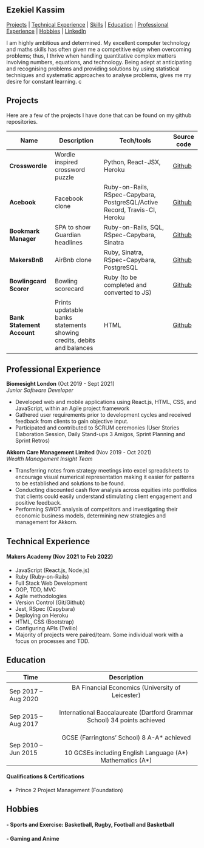 ## Ezekiel Kassim

[Projects](#projects) | [Technical Experience](#technical-experience) | [Skills](#skills) | [Education](#education) | [Professional Experience](#professional-experience) | [Hobbies](#hobbies) | [LinkedIn](https://www.linkedin.com/in/ezekiel-kassim-190420169/)

I am highly ambitious and determined. My excellent computer technology and maths skills has often given me a competitive edge when overcoming problems; thus, I thrive when handling quantitative complex matters involving numbers, equations, and technology. Being adept at anticipating and recognising problems and providing solutions by using statistical techniques and systematic approaches to analyse problems, gives me my desire for constant learning. c

## Projects

Here are a few of the projects I have done that can be found on my github repositories.

| Name                         | Description       | Tech/tools        | Source code
| ---------------------------- | ----------------- | ----------------- | ----------------- |
| **Crosswordle** | Wordle inspired crossword puzzle | Python, React-JSX, Heroku | [Github](https://github.com/jessgordon/crosswordle)
| **Acebook**     | Facebook clone | Ruby-on-Rails, RSpec-Capybara, PostgreSQL/Active Record, Travis-CI, Heroku | [Github](https://github.com/msc49/acebook-rails-template-simple) |
| **Bookmark Manager**| SPA to show Guardian headlines | Ruby-on-Rails, SQL, RSpec-Capybara, Sinatra | [Github](https://github.com/KKassim/bookmark_manager) |
| **MakersBnB**| AirBnb clone | Ruby, Sinatra, RSpec-Capybara, PostgreSQL | [Github](https://github.com/Inimesh/airbnb_clone) |
| **Bowlingcard Scorer**| Bowling scorecard | Ruby (to be completed and converted to JS) | [Github](https://github.com/KKassim/bowling-challenge-ruby) |
| **Bank Statement Account**| Prints updatable banks statements showing credits, debits and balances | HTML | [Github](https://github.com/KKassim/bank_tech_test)

## Professional Experience

**Biomesight London** (Oct 2019 - Sept 2021)  
_Junior Software Developer_	   
-	Developed web and mobile applications using React.js, HTML, CSS, and JavaScript, within an Agile project framework 
-	Gathered user requirements prior to development cycles and received feedback from clients to gain objective input.   
-	Participated and contributed to SCRUM ceremonies (User Stories Elaboration Session, Daily Stand-ups 3 Amigos, Sprint Planning and Sprint Retros)    


**Akkorn Care Management Limited** (Nov 2019 - Oct 2021)  
_Wealth Management Insight Team_
-	Transferring notes from strategy meetings into excel spreadsheets to encourage visual numerical representation making it easier for patterns to be established and solutions to be found.  
-	Conducting discounted cash flow analysis across equities into portfolios that clients could easily understand stimulating client engagement and positive feedback. 
- Performing SWOT analysis of competitors and investigating their economic business models, determining new strategies and management for Akkorn. 


## Technical Experience
#### Makers Academy (Nov 2021 to Feb 2022)

- JavaScript (React.js, Node.js)
- Ruby (Ruby-on-Rails)
- Full Stack Web Development
- OOP, TDD, MVC
- Agile methodologies
- Version Control (Git/Github)
- Jest, RSpec (Capybara)
- Deploying on Heroku
- HTML, CSS (Bootstrap)
- Configuring APIs (Twilio)
- Majority of projects were paired/team. Some individual work with a focus on processes and TDD.

## Education
| Time | Description |
| -- | :--: |
| Sep 2017 – Aug 2020 | BA Financial Economics (University of Leicester) <br><br> |
| Sep 2015 – Aug 2017 | International Baccalaureate (Dartford Grammar School) 34 points achieved <br><br> |
| Sep 2010 – Jun 2015 | GCSE (Farringtons’ School) 8 A-A* achieved  <br><br> 10 GCSEs including English Language (A*) Mathematics (A*) |


#### Qualifications & Certifications

-	Prince 2 Project Management (Foundation)

## Hobbies

#### - Sports and Exercise: Basketball, Rugby, Football and Basketball
#### - Gaming and Anime
